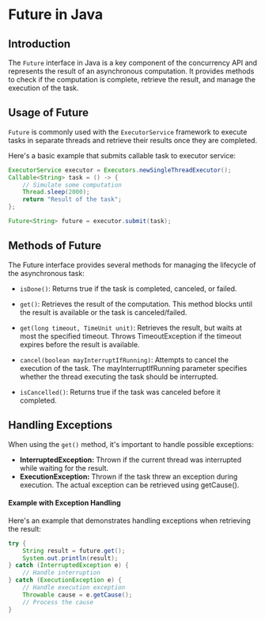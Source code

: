 # Future in Java
## Introduction
The `Future` interface in Java is a key component of the concurrency API and represents the result of an asynchronous computation. It provides methods to check if the computation is complete, retrieve the result, and manage the execution of the task.

## Usage of Future
`Future` is commonly used with the `ExecutorService` framework to execute tasks in separate threads and retrieve their results once they are completed.

Here's a basic example that submits callable task to executor service:

```java
ExecutorService executor = Executors.newSingleThreadExecutor();
Callable<String> task = () -> {
    // Simulate some computation
    Thread.sleep(2000);
    return "Result of the task";
};

Future<String> future = executor.submit(task);
```

## Methods of Future
The Future interface provides several methods for managing the lifecycle of the asynchronous task:

- `isDone()`: Returns true if the task is completed, canceled, or failed.

- `get()`: Retrieves the result of the computation. This method blocks until the result is available or the task is canceled/failed.

- `get(long timeout, TimeUnit unit)`: Retrieves the result, but waits at most the specified timeout. Throws TimeoutException if the timeout expires before the result is available.

- `cancel(boolean mayInterruptIfRunning)`: Attempts to cancel the execution of the task. The mayInterruptIfRunning parameter specifies whether the thread executing the task should be interrupted.

- `isCancelled()`: Returns true if the task was canceled before it completed.

## Handling Exceptions

When using the `get()` method, it's important to handle possible exceptions:

- **InterruptedException:** Thrown if the current thread was interrupted while waiting for the result.
- **ExecutionException:** Thrown if the task threw an exception during execution. The actual exception can be retrieved using getCause().

#### Example with Exception Handling

Here's an example that demonstrates handling exceptions when retrieving the result:

```java
try {
    String result = future.get();
    System.out.println(result);
} catch (InterruptedException e) {
    // Handle interruption
} catch (ExecutionException e) {
    // Handle execution exception
    Throwable cause = e.getCause();
    // Process the cause
}
```